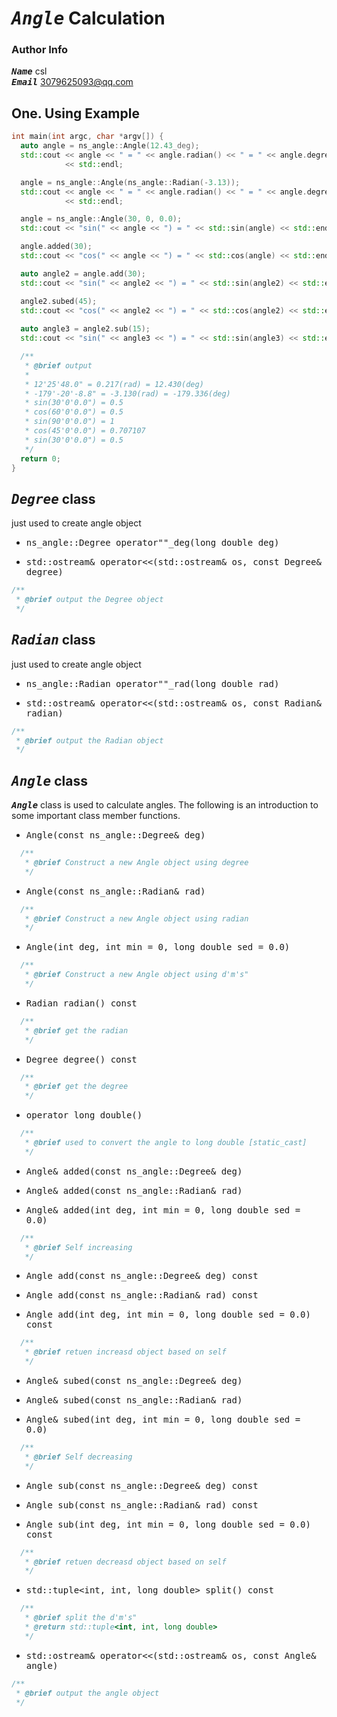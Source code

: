 # <kbd>___Angle___</kbd> Calculation

### Author Info
<kbd>___Name___</kbd>  csl  
<kbd>___Email___</kbd> 3079625093@qq.com

## One. Using Example

```cpp
int main(int argc, char *argv[]) {
  auto angle = ns_angle::Angle(12.43_deg);
  std::cout << angle << " = " << angle.radian() << " = " << angle.degree()
            << std::endl;

  angle = ns_angle::Angle(ns_angle::Radian(-3.13));
  std::cout << angle << " = " << angle.radian() << " = " << angle.degree()
            << std::endl;

  angle = ns_angle::Angle(30, 0, 0.0);
  std::cout << "sin(" << angle << ") = " << std::sin(angle) << std::endl;

  angle.added(30);
  std::cout << "cos(" << angle << ") = " << std::cos(angle) << std::endl;

  auto angle2 = angle.add(30);
  std::cout << "sin(" << angle2 << ") = " << std::sin(angle2) << std::endl;

  angle2.subed(45);
  std::cout << "cos(" << angle2 << ") = " << std::cos(angle2) << std::endl;
  
  auto angle3 = angle2.sub(15);
  std::cout << "sin(" << angle3 << ") = " << std::sin(angle3) << std::endl;

  /**
   * @brief output
   *
   * 12'25'48.0" = 0.217(rad) = 12.430(deg)
   * -179'-20'-8.8" = -3.130(rad) = -179.336(deg)
   * sin(30'0'0.0") = 0.5
   * cos(60'0'0.0") = 0.5
   * sin(90'0'0.0") = 1
   * cos(45'0'0.0") = 0.707107
   * sin(30'0'0.0") = 0.5
   */
  return 0;
}
```
## <kbd>___Degree___</kbd> class
just used to create angle object

+ <kbd>ns_angle::Degree operator""_deg(long double deg)</kbd>

+ <kbd>std::ostream& operator<<(std::ostream& os, const Degree& degree)</kbd>
```cpp
/**
 * @brief output the Degree object
 */
```
## <kbd>___Radian___</kbd> class
just used to create angle object

+ <kbd>ns_angle::Radian operator""_rad(long double rad)</kbd>

+ <kbd>std::ostream& operator<<(std::ostream& os, const Radian& radian)</kbd>
```cpp
/**
 * @brief output the Radian object
 */
```

## <kbd>___Angle___</kbd> class
<kbd>___Angle___</kbd> class is used to calculate angles. The following is an introduction to some important class member functions.  

+ <kbd>Angle(const ns_angle::Degree& deg)</kbd>
```cpp
  /**
   * @brief Construct a new Angle object using degree
   */
```
+ <kbd>Angle(const ns_angle::Radian& rad)</kbd>
```cpp
  /**
   * @brief Construct a new Angle object using radian
   */
```
+ <kbd>Angle(int deg, int min = 0, long double sed = 0.0)</kbd>
```cpp
  /**
   * @brief Construct a new Angle object using d'm's"
   */
```
+ <kbd>Radian radian() const</kbd>
```cpp
  /**
   * @brief get the radian
   */
```
+ <kbd>Degree degree() const</kbd>
```cpp
  /**
   * @brief get the degree
   */
```
+ <kbd>operator long double()</kbd>
```cpp
  /**
   * @brief used to convert the angle to long double [static_cast]
   */
```

+ <kbd>Angle& added(const ns_angle::Degree& deg)</kbd>

+ <kbd>Angle& added(const ns_angle::Radian& rad)</kbd>

+ <kbd>Angle& added(int deg, int min = 0, long double sed = 0.0)</kbd>
```cpp
  /**
   * @brief Self increasing
   */
```

+ <kbd>Angle add(const ns_angle::Degree& deg) const</kbd>

+ <kbd>Angle add(const ns_angle::Radian& rad) const</kbd>

+ <kbd>Angle add(int deg, int min = 0, long double sed = 0.0) const</kbd>

```cpp
  /**
   * @brief retuen increasd object based on self
   */
```

+ <kbd>Angle& subed(const ns_angle::Degree& deg)</kbd>

+ <kbd>Angle& subed(const ns_angle::Radian& rad)</kbd>

+ <kbd>Angle& subed(int deg, int min = 0, long double sed = 0.0)</kbd>

```cpp
  /**
   * @brief Self decreasing
   */
```

+ <kbd>Angle sub(const ns_angle::Degree& deg) const</kbd>

+ <kbd>Angle sub(const ns_angle::Radian& rad) const</kbd>

+ <kbd>Angle sub(int deg, int min = 0, long double sed = 0.0) const</kbd>

```cpp
  /**
   * @brief retuen decreasd object based on self
   */
```

+ <kbd>std::tuple<int, int, long double> split() const</kbd>
```cpp
  /**
   * @brief split the d'm's"
   * @return std::tuple<int, int, long double>
   */
```

+ <kbd>std::ostream& operator<<(std::ostream& os, const Angle& angle)</kbd>
```cpp
/**
 * @brief output the angle object
 */
```
